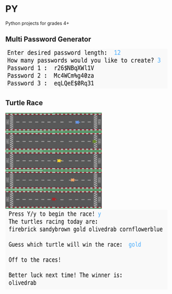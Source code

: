 # PY
Python projects for grades 4+

## Multi Password Generator

<img src="/MultiPasswordGenerator.png" width="574" height="123" />


## Turtle Race

<img src="/TurtleRace.png" width="300" height="300" />
<img src="/TurtleRaceTerminal.png" width="622" height="248" />



